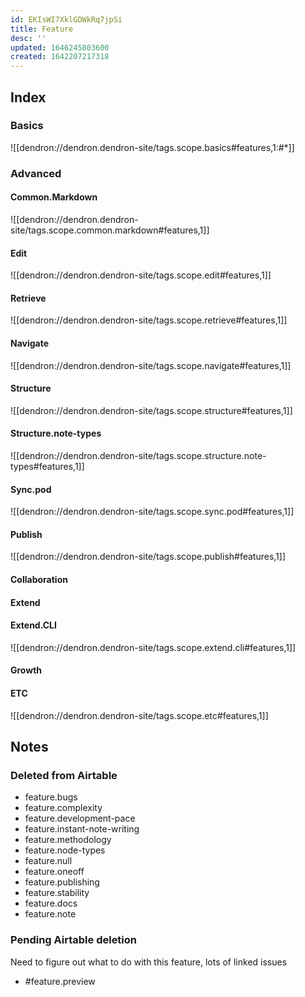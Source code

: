 ```yaml
---
id: EKIsWI7XklGDWkRq7jpSi
title: Feature
desc: ''
updated: 1646245803600
created: 1642207217318
---
```


## Index

### Basics

![[dendron://dendron.dendron-site/tags.scope.basics#features,1:#*]]

### Advanced

#### Common.Markdown

![[dendron://dendron.dendron-site/tags.scope.common.markdown#features,1]]
#### Edit

![[dendron://dendron.dendron-site/tags.scope.edit#features,1]]

#### Retrieve

![[dendron://dendron.dendron-site/tags.scope.retrieve#features,1]]

#### Navigate

![[dendron://dendron.dendron-site/tags.scope.navigate#features,1]]
#### Structure

![[dendron://dendron.dendron-site/tags.scope.structure#features,1]]

#### Structure.note-types

![[dendron://dendron.dendron-site/tags.scope.structure.note-types#features,1]]

#### Sync.pod

![[dendron://dendron.dendron-site/tags.scope.sync.pod#features,1]]

#### Publish

![[dendron://dendron.dendron-site/tags.scope.publish#features,1]]
  
#### Collaboration

#### Extend

#### Extend.CLI
![[dendron://dendron.dendron-site/tags.scope.extend.cli#features,1]]

#### Growth

#### ETC

![[dendron://dendron.dendron-site/tags.scope.etc#features,1]]

## Notes

### Deleted from Airtable
- feature.bugs
- feature.complexity
- feature.development-pace
- feature.instant-note-writing
- feature.methodology
- feature.node-types
- feature.null
- feature.oneoff
- feature.publishing
- feature.stability
- feature.docs
- feature.note

### Pending Airtable deletion

Need to figure out what to do with this feature, lots of linked issues
- #feature.preview